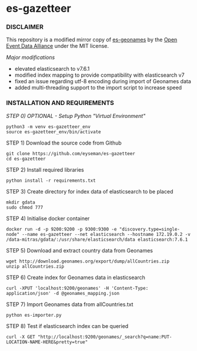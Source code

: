 # es-gazetteer

### DISCLAIMER
This repository is a modified mirror copy of [es-geonames](https://github.com/openeventdata/es-geonames) by the [Open Event Data Alliance](https://github.com/openeventdata) under the MIT license.

*Major modifications*
- elevated elasticsearch to v7.6.1
- modified index mapping to provide compatibility with elasticsearch v7
- fixed an issue regarding utf-8 encoding during import of Geonames data
- added multi-threading support to the import script to increase speed

### INSTALLATION AND REQUIREMENTS
*STEP 0) OPTIONAL - Setup Python "Virtual Environment"*
```
python3 -m venv es-gazetteer_env
source es-gazetteer_env/bin/activate
```
STEP 1) Download the source code from Github
```
git clone https://github.com/eyseman/es-gazetteer
cd es-gazetteer
```
STEP 2) Install required libraries
```
python install -r requirements.txt
```
STEP 3) Create directory for index data of elasticsearch to be placed
```
mkdir gdata
sudo chmod 777
```
STEP 4) Initialise docker container
```
docker run -d -p 9200:9200 -p 9300:9300 -e "discovery.type=single-node" --name es-gazetteer --net elasticsearch --hostname 172.19.0.2 -v /data-mitras/gdata/:/usr/share/elasticsearch/data elasticsearch:7.6.1
```
STEP 5) Download and extract country data from Geonames
```
wget http://download.geonames.org/export/dump/allCountries.zip
unzip allCountries.zip
```
STEP 6) Create index for Geonames data in elasticsearch
```
curl -XPUT 'localhost:9200/geonames' -H 'Content-Type: application/json' -d @geonames_mapping.json
```
STEP 7) Import Geonames data from allCountries.txt
```
python es-importer.py
```
STEP 8) Test if elasticsearch index can be queried
```
curl -X GET "http://localhost:9200/geonames/_search?q=name:PUT-LOCATION-NAME-HERE&pretty=true"
```

